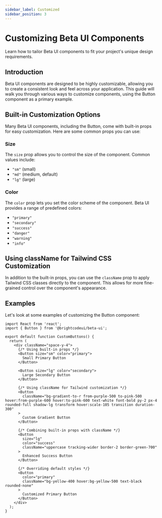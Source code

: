 ```yaml
---
sidebar_label: Customized
sidebar_position: 3
---
```


# Customizing Beta UI Components

Learn how to tailor Beta UI components to fit your project's unique design requirements.

## Introduction

Beta UI components are designed to be highly customizable, allowing you to create a consistent look and feel across your application. This guide will walk you through various ways to customize components, using the Button component as a primary example.

## Built-in Customization Options

Many Beta UI components, including the Button, come with built-in props for easy customization. Here are some common props you can use:

### Size

The `size` prop allows you to control the size of the component. Common values include:

- `"sm"` (small)
- `"md"` (medium, default)
- `"lg"` (large)

### Color

The `color` prop lets you set the color scheme of the component. Beta UI provides a range of predefined colors:

- `"primary"`
- `"secondary"`
- `"success"`
- `"danger"`
- `"warning"`
- `"info"`

## Using className for Tailwind CSS Customization

In addition to the built-in props, you can use the `className` prop to apply Tailwind CSS classes directly to the component. This allows for more fine-grained control over the component's appearance.

## Examples

Let's look at some examples of customizing the Button component:

```tsx project="Beta UI" file="examples/CustomButtons.tsx"
import React from 'react';
import { Button } from '@brightcodeui/beta-ui';

export default function CustomButtons() {
  return (
    <div className="space-y-4">
      {/* Using built-in props */}
      <Button size="sm" color="primary">
        Small Primary Button
      </Button>
      
      <Button size="lg" color="secondary">
        Large Secondary Button
      </Button>
      
      {/* Using className for Tailwind customization */}
      <Button 
        className="bg-gradient-to-r from-purple-500 to-pink-500 hover:from-purple-600 hover:to-pink-600 text-white font-bold py-2 px-4 rounded-full shadow-lg transform hover:scale-105 transition duration-300"
      >
        Custom Gradient Button
      </Button>
      
      {/* Combining built-in props with className */}
      <Button 
        size="lg" 
        color="success"
        className="uppercase tracking-wider border-2 border-green-700"
      >
        Enhanced Success Button
      </Button>
      
      {/* Overriding default styles */}
      <Button 
        color="primary"
        className="bg-yellow-400 hover:bg-yellow-500 text-black rounded-none"
      >
        Customized Primary Button
      </Button>
    </div>
  );
}